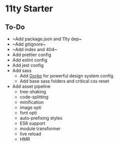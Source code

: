 # 11ty Starter

## To-Do
- ~Add package.json and 11ty dep~
- ~Add gitignore~
- ~Add index and 404~
- Add prettier config
- Add eslint config
- Add jest config
- Add sass
    - Add [Gorko](https://github.com/hankchizljaw/gorko) for powerful design system config
    - Add base sass folders and critical css reset
- Add asset pipeline
    - tree-shaking
    - code-splitting
    - minification
    - image opti
    - font opti
    - auto-prefixing styles
    - ES6 support
    - module transformer
    - live reload
    - HMR